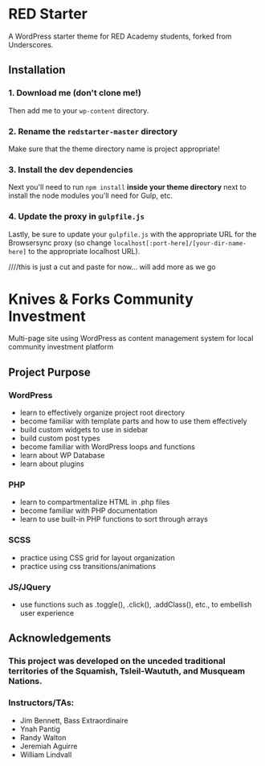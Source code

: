 # RED Starter

A WordPress starter theme for RED Academy students, forked from Underscores.

## Installation

### 1. Download me (don't clone me!)

Then add me to your `wp-content` directory.

### 2. Rename the `redstarter-master` directory

Make sure that the theme directory name is project appropriate!

### 3. Install the dev dependencies

Next you'll need to run `npm install` **inside your theme directory** next to install the node modules you'll need for Gulp, etc.

### 4. Update the proxy in `gulpfile.js`

Lastly, be sure to update your `gulpfile.js` with the appropriate URL for the Browsersync proxy (so change `localhost[:port-here]/[your-dir-name-here]` to the appropriate localhost URL).

////this is just a cut and paste for now... will add more as we go

# Knives & Forks Community Investment

Multi-page site using WordPress as content management system for local community investment platform

## Project Purpose

### WordPress

- learn to effectively organize project root directory
- become familiar with template parts and how to use them effectively
- build custom widgets to use in sidebar
- build custom post types
- become familiar with WordPress loops and functions
- learn about WP Database
- learn about plugins

### PHP

- learn to compartmentalize HTML in .php files
- become familiar with PHP documentation
- learn to use built-in PHP functions to sort through arrays

### SCSS

- practice using CSS grid for layout organization
- practice using css transitions/animations

### JS/JQuery

- use functions such as .toggle(), .click(), .addClass(), etc., to embellish user experience

## Acknowledgements

### This project was developed on the unceded traditional territories of the Squamish, Tsleil-Waututh, and Musqueam Nations.

### Instructors/TAs:

- Jim Bennett, Bass Extraordinaire
- Ynah Pantig
- Randy Walton
- Jeremiah Aguirre
- William Lindvall
